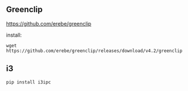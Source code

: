 



## Greenclip
https://github.com/erebe/greenclip

install:
``` 
wget https://github.com/erebe/greenclip/releases/download/v4.2/greenclip
```

## i3
```
pip install i3ipc
```


